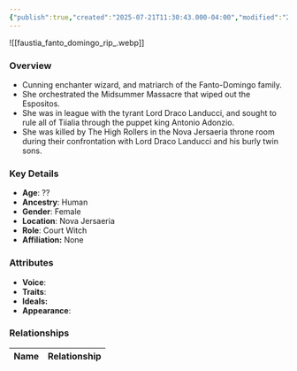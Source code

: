 ```yaml
---
{"publish":true,"created":"2025-07-21T11:30:43.000-04:00","modified":"2025-07-25T11:47:43.000-04:00","cssclasses":""}
---
```



![[faustia_fanto_domingo_rip_.webp]]

### Overview
- Cunning enchanter wizard, and matriarch of the Fanto-Domingo family.
- She orchestrated the Midsummer Massacre that wiped out the Espositos.
- She was in league with the tyrant Lord Draco Landucci, and sought to rule all of Tiialia through the puppet king Antonio Adonzio.
- She was killed by The High Rollers in the Nova Jersaeria throne room during their confrontation with Lord Draco Landucci and his burly twin sons.

### Key Details
- **Age**: ??
- **Ancestry**: Human
- **Gender**: Female
- **Location**: Nova Jersaeria
- **Role**: Court Witch
- **Affiliation:** None

### Attributes
- **Voice**: 
- **Traits**: 
- **Ideals:** 
- **Appearance**:

### Relationships

| Name  | Relationship |
| ----- | ------------ |

